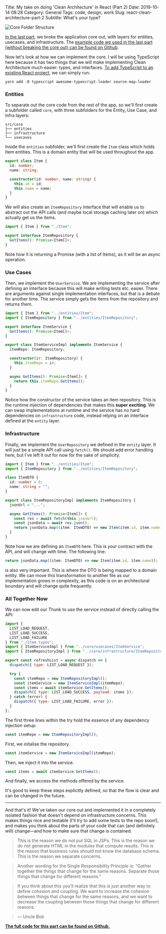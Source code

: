 Title: My take on doing 'Clean Architecture' in React (Part 2)
Date: 2019-10-14 08:28
Category: General
Tags: code, design, work
Slug: react-clean-architecture-part-2
Subtitle: What's your type?

![Core Folder Structure]({filename}/images/clean-arch-folders.png)

[In the last part][1], we broke the application core out, with layers for
entities, usecases, and infrastructure. The [example code we used in the last
part (without breaking the core out) can be found on Github][2].

Now let's look at how we can implement the core. I will be using TypeScript
here because it has two things that we will make implementing Clean Architecture
much easier: types, and interfaces. [To add TypeScript to an existing React
project][3], we can simply run:

```
yarn add -D typescript awesome-typescript-loader source-map-loader
```

### Entities

To separate out the core code from the rest of the app, so we'll first create a
subfolder called `core`, with three subfolders for the Entity, Use Case, and
Infra layers:

```
src/core
├── entities
├── infrastructure
└── usecases
```

Inside the `entities` subfolder, we'll first create the `Item` class which holds
Item entities. This is a domain entity that will be used throughout the app.

```ts
export class Item {
  id: number;
  name: string;

  constructor(id: number, name: string) {
    this.id = id;
    this.name = name;
  }
}
```

We will also create an `ItemRepository` interface that will enable us to abstract
out the API calls (and maybe local storage caching later on) which actually get
us the items.

```ts
import { Item } from "./Item";

export interface ItemRepository {
  GetItems(): Promise<Item[]>;
}
```

Note how it is returning a Promise (with a list of Items), as it will be an async
operation.

### Use Cases

Then, we implement the `UserService`. We are implementing the service after defining
an interface because this will make writing tests etc. easier. There are arguments
against single implementation interfaces, but that is a debate for another time. The
service simply gets the items from the repository and returns them.

```ts
import { Item } from "../entities/Item";
import { ItemRepository } from "../entities/ItemRepository";

export interface ItemService {
  GetItems(): Promise<Item[]>;
}

export class ItemServiceImpl implements ItemService {
  itemRepo: ItemRepository;

  constructor(ir: ItemRepository) {
    this.itemRepo = ir;
  }

  async GetItems(): Promise<Item[]> {
    return this.itemRepo.GetItems();
  }
}
```

Notice how the constructor of the service takes an item repository. This is the runtime
injection of dependencies that makes this **super exciting**. We can swap implementations
at runtime and the service has no hard dependencies on `infrastructure` code, instead
relying on an interface defined at the `entity` layer.

### Infrastructure

Finally, we implement the `UserRepository` we defined in the `entity` layer. It will
just be a simple API call using `fetch()`. We should add error handling here, but I've
left it out for now for the sake of simplicity.

```ts
import { Item } from "../entities/Item";
import { ItemRepository } from "../entities/ItemRepository";

class ItemDTO {
  id: number = 0;
  name: string = "";
}

export class ItemRepositoryImpl implements ItemRepository {
  jsonUrl = "...";

  async GetItems(): Promise<Item[]> {
    const res = await fetch(this.jsonUrl);
    const jsonData = await res.json();
    return jsonData.map((item: ItemDTO) => new Item(item.id, item.name));
  }
}
```

Note how we are defining an `ItemDTO` here. This is your contract with the API, and will
change with time. The following line:

```ts
return jsonData.map((item: ItemDTO) => new Item(item.id, item.name));
```

is also very important. This is where the DTO is being mapped to a domain entity. We
can move this transformation to another file as our implementation grows in complexity,
as this code is on an architectural boundary and will change quite frequently.

### All Together Now

We can now edit our Thunk to use the service instead of directly calling the API:

```js
import {
  LIST_LOAD_REQUEST,
  LIST_LOAD_SUCCESS,
  LIST_LOAD_FAILURE
} from "./Item.types";
import { ItemServiceImpl } from "../core/usecases/ItemService";
import { ItemRepositoryImpl } from "../core/infrastructure/ItemRepositoryImpl";

export const refreshList = async dispatch => {
  dispatch({ type: LIST_LOAD_REQUEST });

  try {
    const itemRepo = new ItemRepositoryImpl();
    const itemService = new ItemServiceImpl(itemRepo);
    const items = await itemService.GetItems();
    dispatch({ type: LIST_LOAD_SUCCESS, payload: items });
  } catch (error) {
    dispatch({ type: LIST_LOAD_FAILURE, error });
  }
};
```

The first three lines within the try hold the essence of any dependency injection setup:

```js
const itemRepo = new ItemRepositoryImpl();
```

First, we initalise the repository.

```js
const itemService = new ItemServiceImpl(itemRepo);
```

Then, we inject it into the service.

```js
const items = await itemService.GetItems();
```

And finally, we access the methods offered by the service.

It's good to keep these steps explicitly defined, so that the flow is clear and can
be changed in the future.

---

And that's it! We've taken our core out and implemented it in a completely isolated
fashion that doesn't depend on infrastructure concerns. This makes things nice and
testable (I'll try to add some tests to the repo soon!), and makes you think about
the parts of your code that can (and definitely will) change—and how to make sure
that change is contained.

> This is the reason we do not put SQL in JSPs. This is the reason we do not generate
> HTML in the modules that compute results. This is the reason that business rules
> should not know the database schema. This is the reason we separate concerns.

> Another wording for the Single Responsibility Principle is: "Gather together the
> things that change for the same reasons. Separate those things that change for
> different reasons."

> If you think about this you’ll realize that this is just another way to define
> cohesion and coupling. We want to increase the cohesion between things that change
> for the same reasons, and we want to decrease the coupling between those things
> that change for different reasons.

> — Uncle Bob

[**The full code for this part can be found on Github.**][4]

[1]: {filename}/react-clean-architecture-part-1.md
[2]: https://github.com/janithl/react-clean-arch/tree/6224ee5f77b1398c41163ffedc78faf786962cc1
[3]: https://github.com/microsoft/TypeScript-React-Conversion-Guide
[4]: https://github.com/janithl/react-clean-arch
